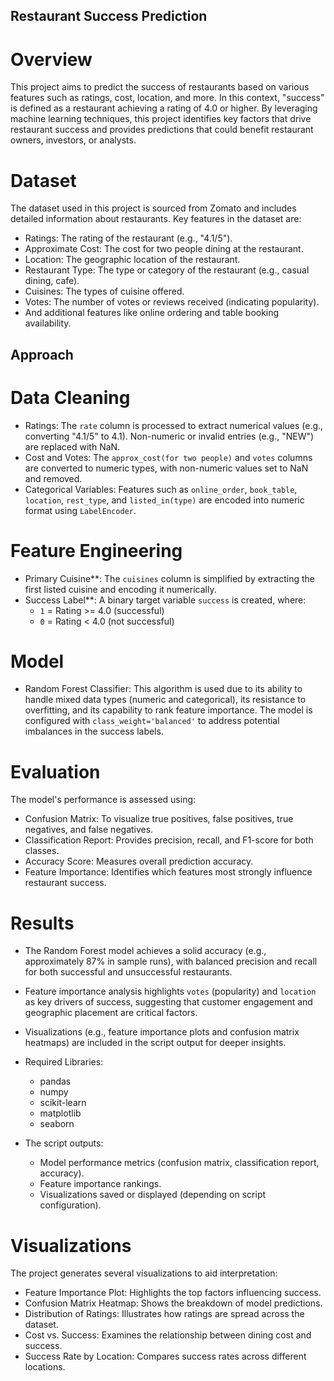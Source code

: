 ## Restaurant Success Prediction ##
 
 # Overview
 This project aims to predict the success of restaurants based on various features such as ratings, cost, location, and more. In this context, "success" is defined 
 as a restaurant achieving a rating of 4.0 or higher. By leveraging machine learning techniques, this project identifies key factors that drive restaurant success and 
 provides predictions that could benefit restaurant owners, investors, or analysts.
 
 # Dataset
 The dataset used in this project is sourced from Zomato and includes detailed information about restaurants. Key features in the dataset are:
 - Ratings: The rating of the restaurant (e.g., "4.1/5").
 - Approximate Cost: The cost for two people dining at the restaurant.
 - Location: The geographic location of the restaurant.
 - Restaurant Type: The type or category of the restaurant (e.g., casual dining, cafe).
 - Cuisines: The types of cuisine offered.
 - Votes: The number of votes or reviews received (indicating popularity).
 - And additional features like online ordering and table booking availability.
  
 ## Approach
 # Data Cleaning
 - Ratings: The `rate` column is processed to extract numerical values (e.g., converting "4.1/5" to 4.1). Non-numeric or invalid entries (e.g., "NEW") are replaced with NaN.
 - Cost and Votes: The `approx_cost(for two people)` and `votes` columns are converted to numeric types, with non-numeric values set to NaN and removed.
 - Categorical Variables: Features such as `online_order`, `book_table`, `location`, `rest_type`, and `listed_in(type)` are encoded into numeric format using `LabelEncoder`.
 
 # Feature Engineering
 - Primary Cuisine**: The `cuisines` column is simplified by extracting the first listed cuisine and encoding it numerically.
 - Success Label**: A binary target variable `success` is created, where:
   - `1` = Rating >= 4.0 (successful)
   - `0` = Rating < 4.0 (not successful)
 
 # Model
 - Random Forest Classifier: This algorithm is used due to its ability to handle mixed data types (numeric and categorical), its resistance to overfitting, and its capability
   to rank feature importance. The model is configured with `class_weight='balanced'` to address potential imbalances in the success labels.
 
 # Evaluation
 The model's performance is assessed using:
 - Confusion Matrix: To visualize true positives, false positives, true negatives, and false negatives.
 - Classification Report: Provides precision, recall, and F1-score for both classes.
 - Accuracy Score: Measures overall prediction accuracy.
 - Feature Importance: Identifies which features most strongly influence restaurant success.
 
 # Results
 - The Random Forest model achieves a solid accuracy (e.g., approximately 87% in sample runs), with balanced precision and recall for both successful and unsuccessful restaurants.
 - Feature importance analysis highlights `votes` (popularity) and `location` as key drivers of success, suggesting that customer engagement and geographic placement are critical factors.
 - Visualizations (e.g., feature importance plots and confusion matrix heatmaps) are included in the script output for deeper insights.
 
 - Required Libraries: 
   - pandas
   - numpy
   - scikit-learn
   - matplotlib
   - seaborn
 
 - The script outputs:
   - Model performance metrics (confusion matrix, classification report, accuracy).
   - Feature importance rankings.
   - Visualizations saved or displayed (depending on script configuration).
 
 # Visualizations
 The project generates several visualizations to aid interpretation:
 - Feature Importance Plot: Highlights the top factors influencing success.
 - Confusion Matrix Heatmap: Shows the breakdown of model predictions.
 - Distribution of Ratings: Illustrates how ratings are spread across the dataset.
 - Cost vs. Success: Examines the relationship between dining cost and success.
 - Success Rate by Location: Compares success rates across different locations.
